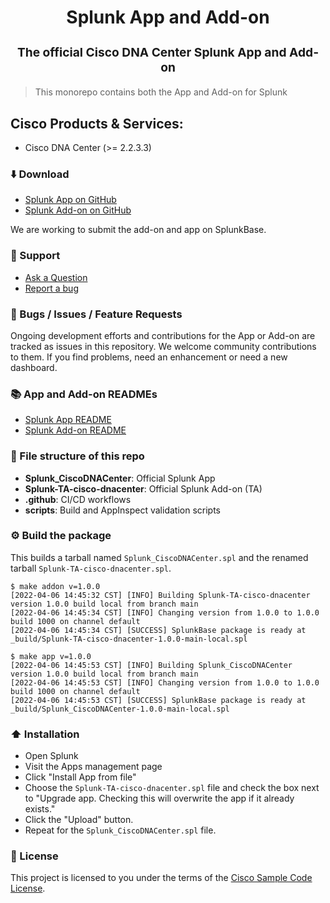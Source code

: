 <p align="center" style="color: #343a40">
  <h1 align="center">Splunk App and Add-on</h1>
</p>
<h3 align="center" style="font-size: 1.2rem;">The official Cisco DNA Center Splunk App and Add-on</h3>

>This monorepo contains both the App and Add-on for Splunk

## Cisco Products & Services:

- Cisco DNA Center (>= 2.2.3.3)

### ⬇️ Download

- [Splunk App on GitHub](https://github.com/cisco-en-programmability/splunk-apps/releases/download/v1.0.0/Splunk_CiscoDNACenter-1.0.0.spl)
- [Splunk Add-on on GitHub](https://github.com/cisco-en-programmability/splunk-apps/releases/download/v1.0.0/Splunk-TA-cisco-dnacenter-1.0.0.spl)

We are working to submit the add-on and app on SplunkBase.

### 💬 Support

- [Ask a Question](https://github.com/cisco-en-programmability/splunk-apps/issues)
- [Report a bug](https://github.com/cisco-en-programmability/splunk-apps/issues)

### 🐛 Bugs / Issues / Feature Requests

Ongoing development efforts and contributions for the App or Add-on are tracked as issues in this repository.
We welcome community contributions to them. If you find problems, need an enhancement or need a new dashboard.

### 📚 App and Add-on READMEs

- [Splunk App README](https://github.com/cisco-en-programmability/splunk-apps/blob/main/Splunk_CiscoDNACenter/README.md)
- [Splunk Add-on README](https://github.com/cisco-en-programmability/splunk-apps/blob/main/Splunk-TA-cisco-dnacenter/README.md)

### 📂 File structure of this repo

- **Splunk_CiscoDNACenter**: Official Splunk App
- **Splunk-TA-cisco-dnacenter**: Official Splunk Add-on (TA)
- **.github**: CI/CD workflows
- **scripts**: Build and AppInspect validation scripts

### ⚙️ Build the package

This builds a tarball named `Splunk_CiscoDNACenter.spl` and the renamed tarball `Splunk-TA-cisco-dnacenter.spl`.

```shell
$ make addon v=1.0.0
[2022-04-06 14:45:32 CST] [INFO] Building Splunk-TA-cisco-dnacenter version 1.0.0 build local from branch main 
[2022-04-06 14:45:34 CST] [INFO] Changing version from 1.0.0 to 1.0.0 build 1000 on channel default 
[2022-04-06 14:45:34 CST] [SUCCESS] SplunkBase package is ready at _build/Splunk-TA-cisco-dnacenter-1.0.0-main-local.spl

$ make app v=1.0.0
[2022-04-06 14:45:53 CST] [INFO] Building Splunk_CiscoDNACenter version 1.0.0 build local from branch main 
[2022-04-06 14:45:53 CST] [INFO] Changing version from 1.0.0 to 1.0.0 build 1000 on channel default 
[2022-04-06 14:45:53 CST] [SUCCESS] SplunkBase package is ready at _build/Splunk_CiscoDNACenter-1.0.0-main-local.spl 
```


### ⬆️ Installation

- Open Splunk
- Visit the Apps management page
- Click "Install App from file"
- Choose the `Splunk-TA-cisco-dnacenter.spl` file and check the box next to "Upgrade app. Checking this will overwrite the app if it already exists."
- Click the "Upload" button.
- Repeat for the `Splunk_CiscoDNACenter.spl` file.

### 🔑 License

This project is licensed to you under the terms of the [Cisco Sample Code License](./LICENSE).
